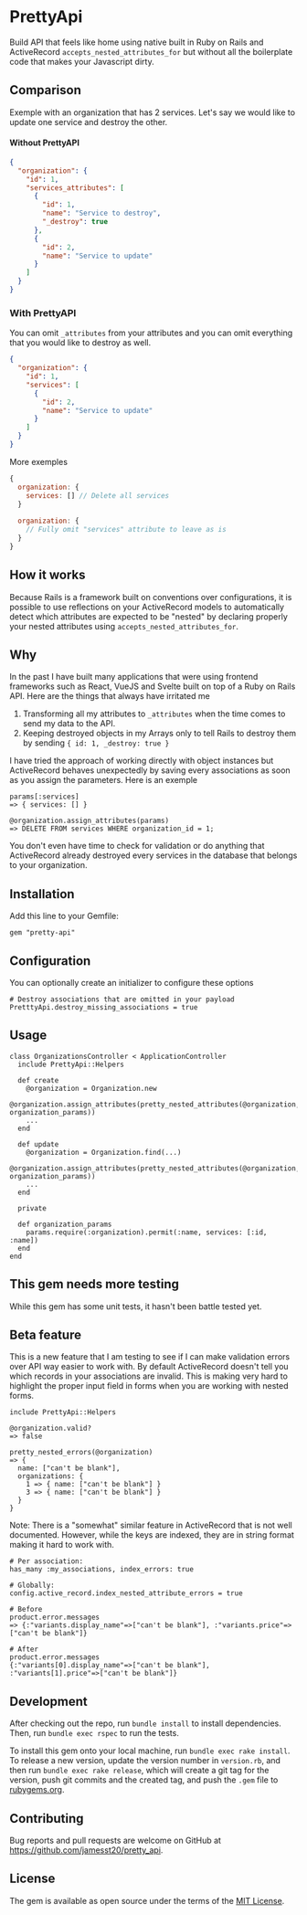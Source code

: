# PrettyApi

Build API that feels like home using native built in Ruby on Rails and ActiveRecord `accepts_nested_attributes_for` but
without all the boilerplate code that makes your Javascript dirty.

## Comparison

Exemple with an organization that has 2 services. Let's say we would like to update one service and destroy the other.

#### Without PrettyAPI

```json
{
  "organization": {
    "id": 1,
    "services_attributes": [
      {
        "id": 1,
        "name": "Service to destroy",
        "_destroy": true
      },
      {
        "id": 2,
        "name": "Service to update"
      }
    ]
  }
}
```

### With PrettyAPI

You can omit `_attributes` from your attributes and you can omit everything that you would like to destroy as well.

```json
{
  "organization": {
    "id": 1,
    "services": [
      {
        "id": 2,
        "name": "Service to update"
      }
    ]
  }
}
```

More exemples

```javascript
{
  organization: {
    services: [] // Delete all services
  }
  
  organization: {
    // Fully omit "services" attribute to leave as is
  }
}
```

## How it works

Because Rails is a framework built on conventions over configurations, it is possible to use reflections on your
ActiveRecord models to automatically detect which attributes are expected to be "nested" by declaring properly your
nested attributes using `accepts_nested_attributes_for`.

## Why

In the past I have built many applications that were using frontend frameworks such as React, VueJS and Svelte built on
top of a Ruby on Rails API. Here are the things that always have irritated me

1. Transforming all my attributes to `_attributes` when the time comes to send my data to the API.
2. Keeping destroyed objects in my Arrays only to tell Rails to destroy them by sending `{ id: 1, _destroy: true }`

I have tried the approach of working directly with object instances but ActiveRecord behaves unexpectedly by saving
every associations as soon as you assign the parameters. Here is an exemple

```
params[:services]
=> { services: [] }

@organization.assign_attributes(params)
=> DELETE FROM services WHERE organization_id = 1;
```

You don't even have time to check for validation or do anything that ActiveRecord already destroyed every services in
the database that belongs to your organization.

## Installation

Add this line to your Gemfile:

    gem "pretty-api"

## Configuration

You can optionally create an initializer to configure these options
```
# Destroy associations that are omitted in your payload
PretttyApi.destroy_missing_associations = true
```

## Usage

```
class OrganizationsController < ApplicationController
  include PrettyApi::Helpers

  def create
    @organization = Organization.new
    @organization.assign_attributes(pretty_nested_attributes(@organization, organization_params))
    ...
  end
  
  def update
    @organization = Organization.find(...)
    @organization.assign_attributes(pretty_nested_attributes(@organization, organization_params))
    ...
  end

  private
  
  def organization_params
    params.require(:organization).permit(:name, services: [:id, :name])
  end
end
```

## This gem needs more testing

While this gem has some unit tests, it hasn't been battle tested yet.

## Beta feature

This is a new feature that I am testing to see if I can make validation errors
over API way easier to work with. By default ActiveRecord doesn't tell you which records in your
associations are invalid. This is making very hard to highlight the proper input field
in forms when you are working with nested forms.

```
include PrettyApi::Helpers

@organization.valid?
=> false

pretty_nested_errors(@organization)
=> {
  name: ["can't be blank"],
  organizations: {
    1 => { name: ["can't be blank"] }
    3 => { name: ["can't be blank"] }
  }
}
```

Note: There is a "somewhat" similar feature in ActiveRecord that is not well documented.
However, while the keys are indexed, they are in string format making it hard
to work with.

```
# Per association: 
has_many :my_associations, index_errors: true

# Globally:
config.active_record.index_nested_attribute_errors = true

# Before
product.error.messages
=> {:"variants.display_name"=>["can't be blank"], :"variants.price"=>["can't be blank"]}

# After
product.error.messages
{:"variants[0].display_name"=>["can't be blank"], :"variants[1].price"=>["can't be blank"]}
```


## Development

After checking out the repo, run `bundle install` to install dependencies. Then, run `bundle exec rspec` to run the tests.

To install this gem onto your local machine, run `bundle exec rake install`. 
To release a new version, update the version number in `version.rb`, and then run `bundle exec rake release`, 
which will create a git tag for the version, push git commits and the created tag, and push the `.gem` 
file to [rubygems.org](https://rubygems.org).

## Contributing

Bug reports and pull requests are welcome on GitHub at https://github.com/jamesst20/pretty_api.

## License

The gem is available as open source under the terms of the [MIT License](https://opensource.org/licenses/MIT).
